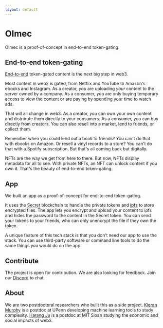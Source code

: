```yaml
---
layout: default
---
```


# Olmec

Olmec is a proof-of-concept in end-to-end token-gating.

## End-to-end token-gating

[End-to-end](https://en.wikipedia.org/wiki/End-to-end_principle) token-gated content is the next big step in web3.

Most content in web2 is gated, from Netflix and YouTube to Amazon's ebooks and Instagram. As a creator, *you* are uploading *your* content to the server owned by a company. As a consumer, *you* are only buying temporary access to view the content or are paying by spending your time to watch ads.

That will all change in web3. As a creator, *you* can own your own content and distribute them directly to your consumers. As a consumer, *you* can buy directly from creators. You can also resell into a market, lend to friends, or collect them.

Remember when you could lend out a book to friends? You can't do that with ebooks on Amazon. Or resell a vinyl records to a store? You can't do that with a Spotify subscription. But that's all coming back but digitally.

NFTs are the way we get from here to there. But now, NFTs display metadata for all to see. With private NFTs, an NFT can unlock content if you own it. That's the beauty of end-to-end token-gating.

## App

We built an app as a proof-of-concept for end-to-end token-gating.

It uses the [Secret](http://scrt.network) blockchain to handle the private tokens and [ipfs](https://ipfs.tech) to store encrypted files. The app lets you encrypt and upload your content to ipfs and hides the password to the content in the Secret token. You can send your tokens to your friends, who can only unencrypt the file if they own the token.

A unique feature of this tech stack is that you don't need our app to use the stack. You can use third-party software or command line tools to do the same things you would do on the app.

## Contribute

The project is open for contribution. We are also looking for feedback. Join our [Discord](https://discord.gg/Hfu9hhcqv9) to chat.

## About

We are two postdoctoral researchers who built this as a side project. [Kieran Murphy](http://kieranamurphy.com) is a postdoc at UPenn developing machine learning tools to study complexity. [Harang Ju](http://harangju.com) is a postdoc at MIT Sloan studying the economic and social impacts of web3.
